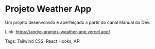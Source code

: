 # Projeto Weather App

Um projeto desenvolvido e aperfeiçado a partir do canal Manual do Dev.

Link: https://andre-arantes-weather-app.vercel.app/

Tags: Tailwind CSS, React Hooks, API
